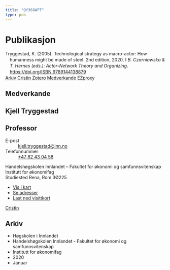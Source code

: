 ```yaml
---
title: "QY368APT"
type: pub
---
```

<h1>Publikasjon</h1>
<article id="csl-bib-container-QY368APT" class="csl-bib-container">
  <div class="csl-bib-body" style="line-height: 1.35; padding-left: 1em; text-indent:-1em;">
  <div class="csl-entry">Tryggestad, K. (2005). Technological strategy as macro-actor: How humanness might be made of steel. 2nd edition, 2020. I <i>B. Czarniawska &amp; T. Hernes (eds.): Actor-Network Theory and Organizing</i>. <a href="https://doi.org/ISBN 9789144138879">https://doi.org/ISBN 9789144138879</a></div>
</div>
  <div class="csl-bib-buttons">
    <a href="#taxonomy-article-QY368APT" class="csl-bib-button">Arkiv</a>
    <a href alt="Cristin URL" class="csl-bib-button">Cristin</a>
    <a href alt="Zotero URL" class="csl-bib-button">Zotero</a>
    <a href="#contributors-article-QY368APT" class="csl-bib-button">Medverkande</a>
    <a href="http://ezproxy.inn.no/login?url=https://doi.org/ISBN 9789144138879" class="csl-bib-button">EZproxy</a>
  </div>
  <div id="csl-bib-meta-container-QY368APT"></div>
</article>
<div id="csl-bib-meta-QY368APT" class="csl-bib-meta">
  <article id="contributors-article-QY368APT" class="contributors-article">
    <h1>Medverkande</h1>
    <div class="personas">
<div class="vrtx-hinn-person-card">
<div class="photo">
<i class="lar la-user-circle missing-person"></i>
</div>
<div class="info">
<hgroup><h1>Kjell Tryggestad</h1>
<h2>Professor</h2>
</hgroup><dl>
<dt>E-post</dt>
<dd>
<a href="mailto:kjell.tryggestad@inn.no">kjell.tryggestad@inn.no</a>
</dd>
<dt>Telefonnummer</dt>
<dd><a href="tel:+4762430458">
+47 62 43 04 58
</a></dd>
</dl>
<p>
Handelshøgskolen Innlandet – Fakultet for økonomi og samfunnsvitenskap<br>
Institutt for økonomifag<br>
Studiested Rena,
Rom 3Ø225
</p>
<ul class="vrtx-hinn-links">
<li><a href="https://www.google.com/maps?q=61.13620,11.37454">Vis i kart</a></li>
<li><a href="https://www.inn.no/finn-en-ansatt/kjell-tryggestad.html#vrtx-hinn-addresses">Se adresser</a></li>
<li><a href="https://www.inn.no/finn-en-ansatt/kjell-tryggestad.html?vrtx=vcf">Last ned visittkort</a></li>
</ul>
</div>
</div>
<a href="https://app.cristin.no/persons/show.jsf?id=648685" alt="Cristin URL" class="personas-cristin">Cristin</a>
</div>
  </article>
  <article id="taxonomy-article-QY368APT" class="taxonomy-article">
    <h1>Arkiv</h1>
    <ul>
      <li>Høgskolen i Innlandet</li>
      <li>Handelshøgskolen Innlandet - Fakultet for økonomi og samfunnsvitenskap</li>
      <li>Institutt for økonomifag</li>
      <li>2020</li>
      <li>Januar</li>
    </ul>
  </article>
</div>

